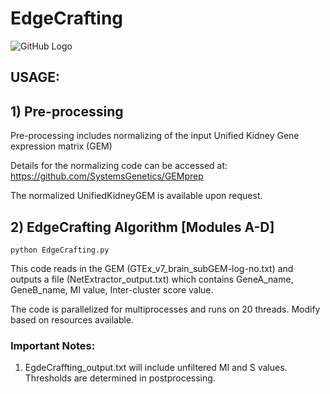 # EdgeCrafting

![GitHub Logo](EdgeCrafting.png)

## USAGE:

## 1) Pre-processing

Pre-processing includes normalizing of the input Unified Kidney Gene expression matrix (GEM) 

Details for the normalizing code can be accessed at: https://github.com/SystemsGenetics/GEMprep

The normalized UnifiedKidneyGEM is available upon request. 


## 2) EdgeCrafting Algorithm [Modules A-D]
```
python EdgeCrafting.py 
```

This code reads in the GEM (GTEx_v7_brain_subGEM-log-no.txt) and outputs a file (NetExtractor_output.txt) which contains GeneA_name, GeneB_name, MI value, Inter-cluster score value.

The code is parallelized for multiprocesses and runs on 20 threads. Modify based on resources available.

### Important Notes:

1) EgdeCraffting_output.txt will include unfiltered MI and S values. Thresholds are determined in postprocessing.
